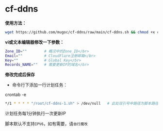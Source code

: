 # cf-ddns
**使用方法：**
```bash
wget https://github.com/mugoc/cf-ddns/raw/main/cf-ddns.sh && chmod +x cf-ddns.sh
```
**vi或文本编辑器修改一下参数：**</br>
```bash
Zone_ID=""        # 概况中的Zone_ID</br>
Email=""          # CloudFlare注册邮箱</br>
Key=""            # Global Key</br>
Records_NAME=""   # 需要更新IP的域名</br>
```

**修改完成后保存**

* 命令行下添加一行计划任务：<br>

crontab -e
```bash
*/1 * * * * "/root/cf-ddns-1.sh" > /dev/null   # 此处双引号中路径为脚本路径
```
计划任务每1分钟执行一次更新IP

脚本默认不支持`IPV6`，如有需要，请`自行魔改`
